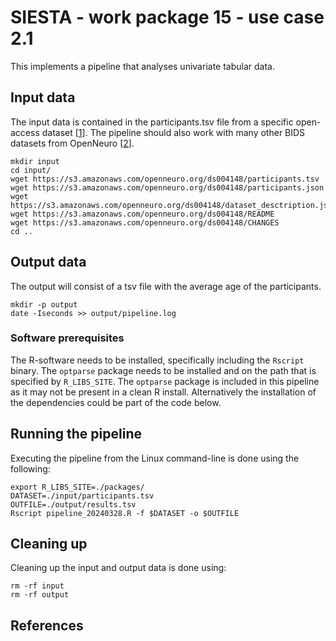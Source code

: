 # SIESTA - work package 15 - use case 2.1

This implements a pipeline that analyses univariate tabular data.

## Input data

The input data is contained in the participants.tsv file from a specific open-access dataset [[1]]. The pipeline should also work with many other BIDS datasets from OpenNeuro [[2]].

    mkdir input
    cd input/
    wget https://s3.amazonaws.com/openneuro.org/ds004148/participants.tsv
    wget https://s3.amazonaws.com/openneuro.org/ds004148/participants.json
    wget https://s3.amazonaws.com/openneuro.org/ds004148/dataset_desctription.json
    wget https://s3.amazonaws.com/openneuro.org/ds004148/README
    wget https://s3.amazonaws.com/openneuro.org/ds004148/CHANGES
    cd ..

## Output data

The output will consist of a tsv file with the average age of the participants.

    mkdir -p output
    date -Iseconds >> output/pipeline.log

### Software prerequisites

The R-software needs to be installed, specifically including the `Rscript` binary. The `optparse` package needs to be installed and on the path that is specified by `R_LIBS_SITE`. The `optparse` package is included in this pipeline as it may not be present in a clean R install. Alternatively the installation of the dependencies could be part of the code below.

## Running the pipeline

Executing the pipeline from the Linux command-line is done using the following:

    export R_LIBS_SITE=./packages/
    DATASET=./input/participants.tsv
    OUTFILE=./output/results.tsv
    Rscript pipeline_20240328.R -f $DATASET -o $OUTFILE

## Cleaning up

Cleaning up the input and output data is done using:

    rm -rf input
    rm -rf output

## References

[1]: https://doi.org/10.18112/openneuro.ds004148.v1.0.1
[2]: https://openneuro.org
